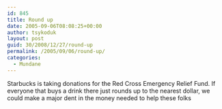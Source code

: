 ```yaml
---
id: 845
title: Round up
date: 2005-09-06T08:08:25+00:00
author: tsykoduk
layout: post
guid: 30/2008/12/27/round-up
permalink: /2005/09/06/round-up/
categories:
  - Mundane
---
```

Starbucks is taking donations for the Red Cross Emergency Relief Fund. If everyone that buys a drink there just rounds up to the nearest dollar, we could make a major dent in the money needed to help these folks